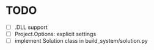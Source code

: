# TODO

- [ ] .DLL support
- [ ] Project.Options: explicit settings
- [ ] implement Solution class in build_system/solution.py
